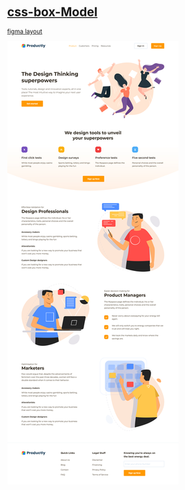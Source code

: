 # [css-box-Model](https://github.com/AngelicaKD/CSS-Box-Model.git)

[figma layout](https://www.figma.com/file/v882QYmnFnusRlbmm9fd7a/Productly-(Copy)?node-id=0%3A1&t=4a1Af7xdXCHvwg5Y-1)

![screenshot](/images/Productly.jpg)